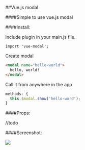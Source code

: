 ##Vue.js modal

####Simple to use vue.js modal

####Install:

Include plugin in your main.js file.
```javsacript
import 'vue-modal';
```

Create modal
```html
<modal name="hello-world">
  hello, world!
</modal>
```
Call it from anywhere in the app
```javascript
methods: {
  this.$modal.show('hello-word');
}
```

####Props: 

//todo

####Screenshot:

![](http://i.imgur.com/mN1MBJ3.gif)

